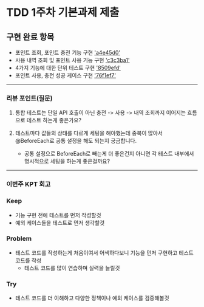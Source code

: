 # TDD 1주차 기본과제 제출

## 구현 완료 항목

- 포인트 조회, 포인트 충전 기능 구현 ['a4e45d0'](https://github.com/khs2973/hhplus-tdd/commit/a4e45d0bffd91c774c0dcb508dc896ca56e67e06)
- 사용 내역 조회 및 포인트 사용 기능 구현 ['c3c3ba1'](https://github.com/khs2973/hhplus-tdd/commit/c3c3ba145b54ac56dc76bfb35fce053b63678d6b)
- 4가지 기능에 대한 단위 테스트 구현 ['8509efd'](https://github.com/khs2973/hhplus-tdd/commit/8509efd7f72ba6bb14c90eb77349a02d7016d6db)
- 포인트 사용, 충전 성공 케이스 구현 ['76f1ef7'](https://github.com/khs2973/hhplus-tdd/commit/76f1ef77488c7bafa4c06a882cdccec246264707)

---

### **리뷰 포인트(질문)**

1. 통합 테스트는 단일 API 호출이 아닌 충전 -> 사용 -> 내역 조회까지 이어지는 흐름으로 테스트 하는게 좋은가요?

2. 테스트마다 값들의 상태를 다르게 세팅을 해야했는데 중복이 많아서 @BeforeEach로 공통 설정을 해도 되는지 궁금합니다.
   - 공통 설정으로 BeforeEach로 빼는게 더 좋은건지 아니면 각 테스트 내부에서 명시적으로 세팅을 하는게 좋은걸까요?
---

### **이번주 KPT 회고**

### Keep
- 기능 구현 전에 테스트를 먼저 작성할것
- 예외 케이스들을 테스트로 먼저 생각할것

### Problem
- 테스트 코드를 작성하는게 처음이여서 어색하다보니 기능을 먼저 구현하고 테스트 코드를 작성
   - 테스트 코드를 많이 연습하며 실력을 늘릴것

### Try
- 테스트 코드를 더 이해하고 다양한 정책이나 예외 케이스를 검증해볼것


